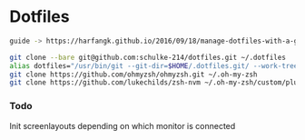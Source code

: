 # Dotfiles

```zsh
guide -> https://harfangk.github.io/2016/09/18/manage-dotfiles-with-a-git-bare-repository.html

git clone --bare git@github.com:schulke-214/dotfiles.git ~/.dotfiles
alias dotfiles="/usr/bin/git --git-dir=$HOME/.dotfiles.git/ --work-tree=$HOME"
git clone https://github.com/ohmyzsh/ohmyzsh.git ~/.oh-my-zsh
git clone https://github.com/lukechilds/zsh-nvm ~/.oh-my-zsh/custom/plugins/zsh-nvm
```

### Todo
Init screenlayouts depending on which monitor is connected
